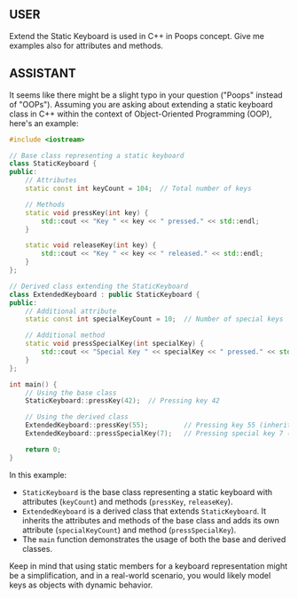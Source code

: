 ## USER
Extend the Static Keyboard is used in C++ in Poops concept. Give me examples also for attributes and methods.

## ASSISTANT
It seems like there might be a slight typo in your question ("Poops" instead of "OOPs"). Assuming you are asking about extending a static keyboard class in C++ within the context of Object-Oriented Programming (OOP), here's an example:

```cpp
#include <iostream>

// Base class representing a static keyboard
class StaticKeyboard {
public:
    // Attributes
    static const int keyCount = 104;  // Total number of keys

    // Methods
    static void pressKey(int key) {
        std::cout << "Key " << key << " pressed." << std::endl;
    }

    static void releaseKey(int key) {
        std::cout << "Key " << key << " released." << std::endl;
    }
};

// Derived class extending the StaticKeyboard
class ExtendedKeyboard : public StaticKeyboard {
public:
    // Additional attribute
    static const int specialKeyCount = 10;  // Number of special keys

    // Additional method
    static void pressSpecialKey(int specialKey) {
        std::cout << "Special Key " << specialKey << " pressed." << std::endl;
    }
};

int main() {
    // Using the base class
    StaticKeyboard::pressKey(42);  // Pressing key 42

    // Using the derived class
    ExtendedKeyboard::pressKey(55);         // Pressing key 55 (inherited method)
    ExtendedKeyboard::pressSpecialKey(7);   // Pressing special key 7 (derived method)

    return 0;
}
```

In this example:
- `StaticKeyboard` is the base class representing a static keyboard with attributes (`keyCount`) and methods (`pressKey`, `releaseKey`).
- `ExtendedKeyboard` is a derived class that extends `StaticKeyboard`. It inherits the attributes and methods of the base class and adds its own attribute (`specialKeyCount`) and method (`pressSpecialKey`).
- The `main` function demonstrates the usage of both the base and derived classes.

Keep in mind that using static members for a keyboard representation might be a simplification, and in a real-world scenario, you would likely model keys as objects with dynamic behavior.